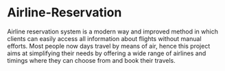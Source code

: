 # Airline-Reservation
Airline reservation system is a modern way and improved method in which clients can easily access all information about flights without manual efforts. Most people now days travel by means of air, hence this project aims at simplifying their needs by offering a wide range of airlines and timings where they can choose from and book their travels.  
